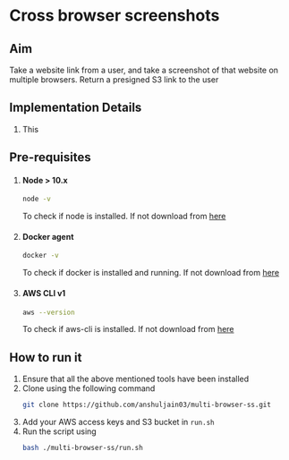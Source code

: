 # Cross browser screenshots

## Aim

Take a website link from a user, and take a screenshot of that website on multiple browsers. Return a presigned S3 link to the user

## Implementation Details
1. This


## Pre-requisites
1. #### Node > 10.x
    ```sh
    node -v
    ```
    To check if node is installed. If not download from [here](https://nodejs.org/en/download/current/)
2. #### Docker agent
    ```sh
    docker -v
    ```
    To check if docker is installed and running. If not download from [here](https://docs.docker.com/get-docker/)
3. #### AWS CLI v1
    ```sh
    aws --version
    ```
    To check if aws-cli is installed. If not download from [here](https://docs.aws.amazon.com/cli/latest/userguide/install-cliv1.html)


## How to run it
1. Ensure that all the above mentioned tools have been installed
2. Clone using the following command
    ```sh
    git clone https://github.com/anshuljain03/multi-browser-ss.git
    ```
3. Add your AWS access keys and S3 bucket in `run.sh`
4. Run the script using
    ```sh
    bash ./multi-browser-ss/run.sh
    ```
